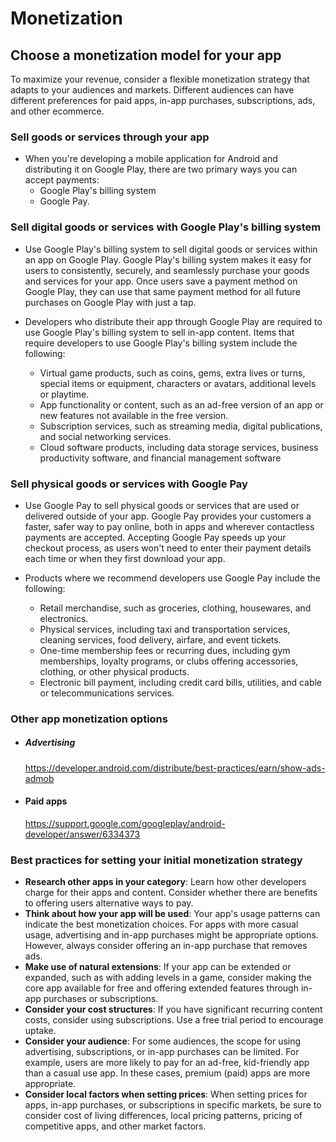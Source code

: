 # Monetization
## Choose a monetization model for your app
To maximize your revenue, consider a flexible monetization strategy that adapts to your audiences and markets. Different audiences can have different preferences for paid apps, in-app purchases, subscriptions, ads, and other ecommerce.

### Sell goods or services through your app
 - When you're developing a mobile application for Android and distributing it on Google Play, there are two primary ways you can accept payments: 
    - Google Play's billing system 
    -  Google Pay.

### Sell digital goods or services with Google Play's billing system
* Use Google Play's billing system to sell digital goods or services within an app on Google Play. Google Play's billing system makes it easy for users to consistently, securely, and seamlessly purchase your goods and services for your app. Once users save a payment method on Google Play, they can use that same payment method for all future purchases on Google Play with just a tap.

* Developers who distribute their app through Google Play are required to use Google Play's billing system to sell in-app content. Items that require developers to use Google Play's billing system include the following:

    - Virtual game products, such as coins, gems, extra lives or turns, special items or equipment, characters or avatars, additional levels or playtime.
    -  App functionality or content, such as an ad-free version of an app or new features not available in the free version.
    - Subscription services, such as streaming media, digital publications, and social networking services.
    - Cloud software products, including data storage services, business productivity software, and financial management software

### Sell physical goods or services with Google Pay
* Use Google Pay to sell physical goods or services that are used or delivered outside of your app. Google Pay provides your customers a faster, safer way to pay online, both in apps and wherever contactless payments are accepted. Accepting Google Pay speeds up your checkout process, as users won't need to enter their payment details each time or when they first download your app.

* Products where we recommend developers use Google Pay include the following:

    - Retail merchandise, such as groceries, clothing, housewares, and electronics.
    - Physical services, including taxi and transportation services, cleaning services, food delivery, airfare, and event tickets.
    - One-time membership fees or recurring dues, including gym memberships, loyalty programs, or clubs offering accessories, clothing, or other physical products.
    - Electronic bill payment, including credit card bills, utilities, and cable or telecommunications services.

### Other app monetization options
* ##### Advertising
    https://developer.android.com/distribute/best-practices/earn/show-ads-admob

* #### Paid apps
    https://support.google.com/googleplay/android-developer/answer/6334373

### Best practices for setting your initial monetization strategy

- **Research other apps in your category**: Learn how other developers charge for their apps and content. Consider whether there are benefits to offering users alternative ways to pay.
- **Think about how your app will be used**: Your app's usage patterns can indicate the best monetization choices. For apps with more casual usage, advertising and in-app purchases might be appropriate options. However, always consider offering an in-app purchase that removes ads.
- **Make use of natural extensions**: If your app can be extended or expanded, such as with adding levels in a game, consider making the core app available for free and offering extended features through in-app purchases or subscriptions.
- **Consider your cost structures**: If you have significant recurring content costs, consider using subscriptions. Use a free trial period to encourage uptake.
- **Consider your audience**: For some audiences, the scope for using advertising, subscriptions, or in-app purchases can be limited. For example, users are more likely to pay for an ad-free, kid-friendly app than a casual use app. In these cases, premium (paid) apps are more appropriate.
- **Consider local factors when setting prices**: When setting prices for apps, in-app purchases, or subscriptions in specific markets, be sure to consider cost of living differences, local pricing patterns, pricing of competitive apps, and other market factors.
